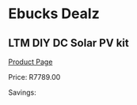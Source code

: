 
# Ebucks Dealz
## LTM DIY DC Solar PV kit
[Product Page](https://www.ebucks.com/web/shop/productSelected.do?prodId=1170312158&catId=994900921)

Price: R7789.00

Savings: 


	